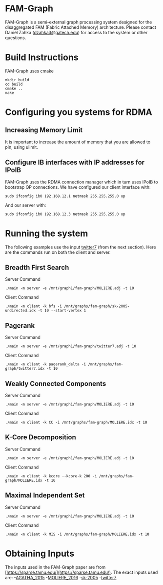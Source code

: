 # FAM-Graph

FAM-Graph is a semi-external graph processing system designed for the disaggregated FAM (Fabric Attached Memory) architecture. Please contact Daniel Zahka (dzahka3@gatech.edu) for access to the system or other questions.

# Build Instructions
FAM-Graph uses cmake
```
mkdir build
cd build
cmake ..
make
```

# Configuring you systems for RDMA
## Increasing Memory Limit
It is important to increase the amount of memory that you are allowed to pin, using ulimit.
## Configure IB interfaces with IP addresses for IPoIB
FAM-Graph uses the RDMA connection manager which in turn uses IPoIB to bootstrap QP connections. We have configured our client interface with:
```
sudo ifconfig ib0 192.168.12.1 netmask 255.255.255.0 up
```
And our server with:
```
sudo ifconfig ib0 192.168.12.3 netmask 255.255.255.0 up
```

# Running the system
The following examples use the input [twitter7](https://sparse.tamu.edu/SNAP/twitter7) (from the next section). Here are the commands run on both the client and server.

## Breadth First Search
Server Command
```
./main -m server -e /mnt/graph1/fam-graph/MOLIERE.adj -t 10
```
Client Command
```
./main -m client -k bfs -i /mnt/graphs/fam-graph/sk-2005-undirected.idx -t 10 --start-vertex 1
```
## Pagerank
Server Command
```
./main -m server -e /mnt/graph1/fam-graph/twitter7.adj -t 10
```
Client Command
```
./main -m client -k pagerank_delta -i /mnt/graphs/fam-graph/twitter7.idx -t 10
```
## Weakly Connected Components
Server Command
```
./main -m server -e /mnt/graph1/fam-graph/MOLIERE.adj -t 10
```
Client Command
```
./main -m client -k CC -i /mnt/graphs/fam-graph/MOLIERE.idx -t 10
```
## K-Core Decomposition
Server Command
```
./main -m server -e /mnt/graph1/fam-graph/MOLIERE.adj -t 10
```
Client Command
```
./main -m client -k kcore --kcore-k 200 -i /mnt/graphs/fam-graph/MOLIERE.idx -t 10
```
## Maximal Independent Set
Server Command
```
./main -m server -e /mnt/graph1/fam-graph/MOLIERE.adj -t 10
```
Client Command
```
./main -m client -k MIS -i /mnt/graphs/fam-graph/MOLIERE.idx -t 10
```

# Obtaining Inputs
The inputs used in the FAM-Graph paper are from [https://sparse.tamu.edu/](https://sparse.tamu.edu/). The exact inputs used are:
-[AGATHA_2015](https://sparse.tamu.edu/Sybrandt/AGATHA_2015)
-[MOLIERE_2016](https://sparse.tamu.edu/Sybrandt/MOLIERE_2016)
-[sk-2005](https://sparse.tamu.edu/LAW/sk-2005)
-[twitter7](https://sparse.tamu.edu/SNAP/twitter7)
